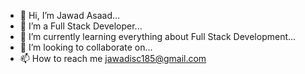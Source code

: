 - 👋 Hi, I’m Jawad Asaad...
- 👀 I’m a Full Stack Developer...
- 🌱 I’m currently learning everything about Full Stack Development...
- 💞️ I’m looking to collaborate on...
- 📫 How to reach me jawadisc185@gmail.com

<!---
LOCO185/LOCO185 is a ✨ special ✨ repository because its `README.md` (this file) appears on your GitHub profile.
You can click the Preview link to take a look at your changes.
--->
